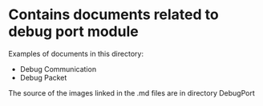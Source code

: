 # Contains documents related to debug port module

Examples of documents in this directory:

* Debug Communication
* Debug Packet

The source of the images linked in the .md files are in directory DebugPort
